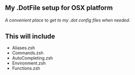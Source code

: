 ## My .DotFile setup for OSX platform

###### A convenient place to get to my .dot config files when needed.

This will include 
----

  * Aliases.zsh
  * Commands.zsh
  * AutoCompleting.zsh
  * Environment.zsh
  * Functions.zsh

